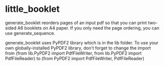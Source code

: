 # little_booklet
generate_booklet reorders pages of an input pdf so that you can print two-sided A6 booklets on A4 paper. 
If you only need the page ordering, you can use generate_sequence.

generate_booklet uses PyPDF2 library which is in the lib folder.
To use your own globally-installed PyPDF2 library, don't forget to change
the import from (from lib.PyPDF2 import PdfFileWriter, from lib.PyPDF2 import PdfFileReader) to (from PyPDF2 import PdfFileWriter, PdfFileReader)
